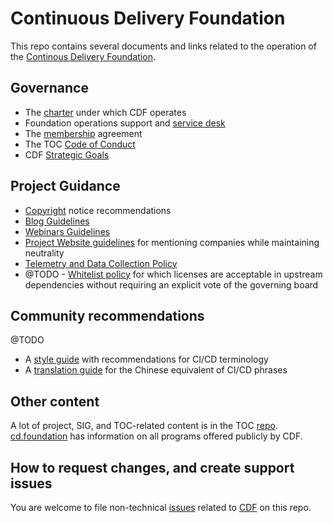 # Continuous Delivery Foundation

This repo contains several documents and links related to the operation of the [Continous Delivery Foundation](https://cd.foundation).

## Governance

* The [charter](https://github.com/cdfoundation/charter) under which CDF operates
* Foundation operations support and [service desk](https://github.com/cdfoundation/foundation/issues) 
* The [membership](https://github.com/cdfoundation/charter/blob/master/CD%20Foundation%20Participation%20Agreement%20and%20Funding%20Charter%202-6-2019.pdf) agreement
* The TOC [Code of Conduct](https://github.com/cdfoundation/toc/blob/master/CODE_OF_CONDUCT.md) 
* CDF [Strategic Goals](https://github.com/cdfoundation/foundation/blob/master/goals.md)

## Project Guidance

* [Copyright](copyright.md) notice recommendations
* [Blog Guidelines](blog-guidelines.md)
* [Webinars Guidelines](webinars-guidelines.md)
* [Project Website guidelines](project-website-guidelines.md) for mentioning companies while maintaining neutrality
* [Telemetry and Data Collection Policy](https://www.linuxfoundation.org/telemetry-data-collection-and-usage-policy/)
* @TODO - [Whitelist policy](#) for which licenses are acceptable in upstream dependencies without requiring an explicit vote of the governing board

## Community recommendations

@TODO

* A [style guide](style-guide.md) with recommendations for CI/CD terminology
* A [translation guide](translation.md) for the Chinese equivalent of CI/CD phrases

## Other content

A lot of project, SIG, and TOC-related content is in the TOC [repo](https://github.com/cdfoundation/toc). [cd.foundation](https://cd.foundation) has information on all programs offered publicly by CDF.

## How to request changes, and create support issues

You are welcome to file non-technical [issues](https://github.com/cdfoundation/foundation/issues/new) related to [CDF](https://cd.foundation) on this repo.
